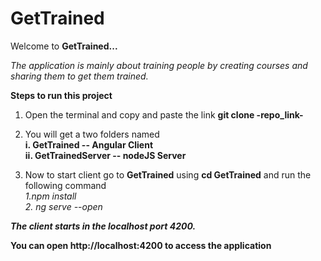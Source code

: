 # GetTrained

Welcome to **GetTrained...**  

*The application is mainly about training people by creating courses and sharing them to get them trained.*

**Steps to run this project**    

1. Open the terminal and copy and paste the link
        **git clone -repo_link-**   
2. You will get a two folders named   
        **i. GetTrained -- Angular Client**  
        **ii. GetTrainedServer -- nodeJS Server**  

3. Now to start client go to **GetTrained** using **cd GetTrained** and run the following command  
        *1.npm install*  
        *2. ng serve --open*    
        
***The client starts in the localhost port 4200.***
        
**You can open http://localhost:4200 to access the application**

